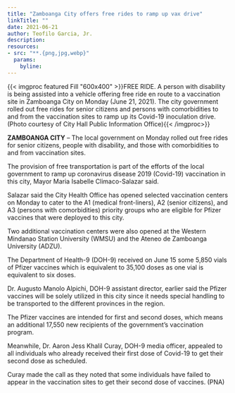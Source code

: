 ```yaml
---
title: "Zamboanga City offers free rides to ramp up vax drive"
linkTitle: ""
date: 2021-06-21
author: Teofilo Garcia, Jr.
description:
resources:
- src: "**.{png,jpg,webp}"
  params:
    byline: 
---
```

{{< imgproc featured Fill "600x400" >}}FREE RIDE. A person with disability is being assisted into a vehicle offering free ride en route to a vaccination site in Zamboanga City on Monday (June 21, 2021). The city government rolled out free rides for senior citizens and persons with comorbidities to and from the vaccination sites to ramp up its Covid-19 inoculation drive. (Photo courtesy of City Hall Public Information Office){{< /imgproc>}}

**ZAMBOANGA CITY** –  The local government on Monday rolled out free rides for senior citizens, people with disability, and those with comorbidities to and from vaccination sites.

The provision of free transportation is part of the efforts of the local government to ramp up coronavirus disease 2019 (Covid-19) vaccination in this city, Mayor Maria Isabelle Climaco-Salazar said.

Salazar said the City Health Office has opened selected vaccination centers on Monday to cater to the A1 (medical front-liners), A2 (senior citizens), and A3 (persons with comorbidities) priority groups who are eligible for Pfizer vaccines that were deployed to this city.

Two additional vaccination centers were also opened at the Western Mindanao Station University (WMSU) and the Ateneo de Zamboanga University (ADZU).

The Department of Health-9 (DOH-9) received on June 15 some 5,850 vials of Pfizer vaccines which is equivalent to 35,100 doses as one vial is equivalent to six doses.

Dr. Augusto Manolo Alpichi, DOH-9 assistant director, earlier said the Pfizer vaccines will be solely utilized in this city since it needs special handling to be transported to the different provinces in the region.

The Pfizer vaccines are intended for first and second doses, which means an additional 17,550 new recipients of the government’s vaccination program.

Meanwhile, Dr. Aaron Jess Khalil Curay, DOH-9 media officer, appealed to all individuals who already received their first dose of Covid-19 to get their second dose as scheduled.

Curay made the call as they noted that some individuals have failed to appear in the vaccination sites to get their second dose of vaccines. (PNA)